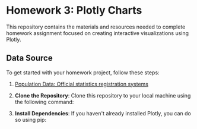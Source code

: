 # Homework 3: Plotly Charts

This repository contains the materials and resources needed to complete homework assignment focused on creating interactive visualizations using Plotly. 

## Data Source

To get started with your homework project, follow these steps:
1. [Population Data: Official statistics registration systems]([(https://stat.bora.dopa.go.th/stat/statnew/statMONTH/statmonth/#/displayData)])

1. **Clone the Repository**: Clone this repository to your local machine using the following command:

2. **Install Dependencies**: If you haven't already installed Plotly, you can do so using pip:

